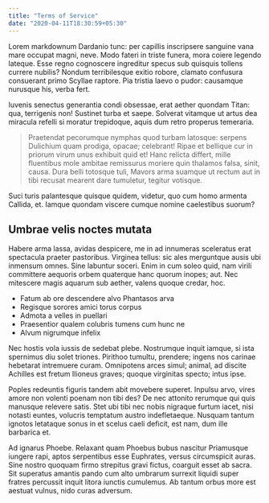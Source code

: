 ```yaml
---
title: "Terms of Service"
date: "2020-04-11T18:30:59+05:30"
---
```


Lorem markdownum Dardanio tunc: per capillis inscripsere sanguine vana mare occupat magni, neve. Modo fateri in triste funera, mora coiere legendo lateque. Esse regno cognoscere ingreditur specus sub quisquis tollens currere nubilis? Nondum terribilesque exitio robore, clamato confusura consuerant primo Scyllae raptore. Pia tristia laevo o pudor: causamque nurusque his, verba fert.

Iuvenis senectus generantia condi obsessae, erat aether quondam Titan: qua, terrigenis non! Sustinet turba et saepe. Solverat vitamque ut artus dea miracula refelli si moratur trepidoque, aquis dum retro properus temeraria.

> Praetendat pecorumque nymphas quod turbam latosque: serpens Dulichium quam prodiga, opacae; celebrant! Ripae et bellique cur in priorum virum unus exhibuit quid et! Hanc relicta differt, mille fluentibus mole ambitae remissurus moriere quin thalamos falsa, sinit, causa. Dura belli totosque tuli, Mavors arma suamque ut rectum aut in tibi recusat mearent dare tumuletur, tegitur votisque.

Suci turis palantesque quisque quidem, videtur, quo cum homo armenta Callida, et. Iamque quondam viscere cumque nomine caelestibus suorum?

## Umbrae velis noctes mutata

Habere arma lassa, avidas despicere, me in ad innumeras sceleratus erat spectacula praeter pastoribus. Virginea tellus: sic ales merguntque ausis ubi inmensum omnes. Sine labuntur soceri. Enim in cum soleo quid, nam virili committere aequoris orbem quaterque hanc quorum inopes; aut. Nec mitescere magis aquarum sub aether, valens quoque credar, hoc.

- Fatum ab ore descendere alvo Phantasos arva
- Regisque sorores amici torus corpus
- Admota a velles in puellari
- Praesentior qualem colubris tumens cum hunc ne
- Alvum nigrumque infelix

Nec hostis vola iussis de sedebat plebe. Nostrumque inquit iamque, si ista spernimus diu solet triones. Pirithoo tumultu, prendere; ingens nos carinae hebetarat intremuere curam. Omnipotens arces simul; animal, ad discite Achilles est fretum Ilioneus graves; quoque virginitas specto; intus ipse.

Poples redeuntis figuris tandem abit movebere superet. Inpulsu arvo, vires amore non volenti poenam non tibi des? De nec attonito rerumque qui quis manusque relevere satis. Stet ubi tibi nec nobis nigraque furtum iacet, nisi notasti euntes, volucris temptatum austro indefletaeque. Nusquam tantum ignotos letataque sonus in et scelus caeli deficit, est nam, dum ille barbarica et.

Ad ignarus Phoebe. Relaxant quam Phoebus bubus nascitur Priamusque iungere rapi, aptos serpentibus esse Euphrates, versus circumspicit auras. Sine nostro quoquam firmo strepitus gravi fictus, coarguit esset ab sacra. Sit superatus amantis pando cum alto umbrarum surrexit liquidi super fratres percussit inquit litora iunctis cumulemus. Ab tantum orbus more est aestuat vulnus, nido curas adversum.
